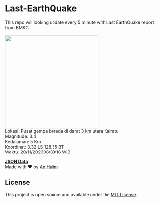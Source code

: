 # Last-EarthQuake
This repo will looking update every 5 minute with Last EarthQuake report from BMKG
<br>
<br>
<img src="https://static.bmkg.go.id/20231120063316.mmi.jpg" width="300"/>
<br>
Lokasi: Pusat gempa berada di darat 3 km utara Kairatu <br>
Magnitude: 3.4 <br>
Kedalaman: 5 Km <br>
Koordinat: 3.32 LS 128.35 BT <br>
Waktu: 20/11/202306:33:16 WIB <br>

<a href="./data/data.json">**JSON Data**</a>
<br>
Made with ❤️ by <a href="https://github.com/an-halim">An Halim</a>
## License

This project is open source and available under the [MIT License](LICENSE).
